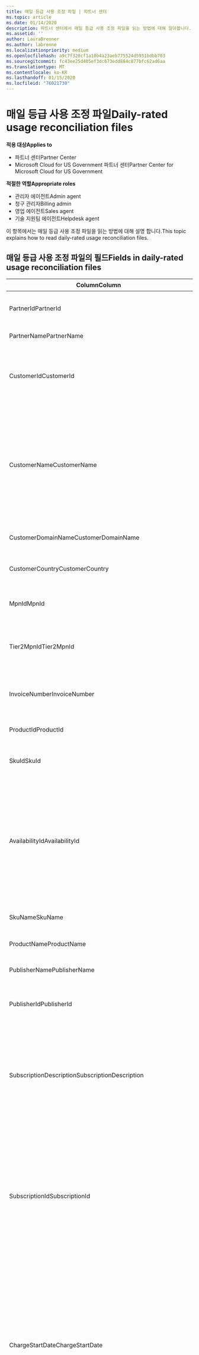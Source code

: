 ```yaml
---
title: 매일 등급 사용 조정 파일 | 파트너 센터
ms.topic: article
ms.date: 01/14/2020
description: 파트너 센터에서 매일 등급 사용 조정 파일을 읽는 방법에 대해 알아봅니다.
ms.assetid: ''
author: LauraBrenner
ms.author: labrenne
ms.localizationpriority: medium
ms.openlocfilehash: a9c7f328cf1a10b4a23aeb775524d5931bdbb703
ms.sourcegitcommit: fc43ee25d405ef3dc673edd884c877bfc62ad6aa
ms.translationtype: MT
ms.contentlocale: ko-KR
ms.lasthandoff: 01/15/2020
ms.locfileid: "76021730"
---
```

# <a name="daily-rated-usage-reconciliation-files"></a><span data-ttu-id="c60e0-103">매일 등급 사용 조정 파일</span><span class="sxs-lookup"><span data-stu-id="c60e0-103">Daily-rated usage reconciliation files</span></span>

<span data-ttu-id="c60e0-104">**적용 대상**</span><span class="sxs-lookup"><span data-stu-id="c60e0-104">**Applies to**</span></span>

- <span data-ttu-id="c60e0-105">파트너 센터</span><span class="sxs-lookup"><span data-stu-id="c60e0-105">Partner Center</span></span>
- <span data-ttu-id="c60e0-106">Microsoft Cloud for US Government 파트너 센터</span><span class="sxs-lookup"><span data-stu-id="c60e0-106">Partner Center for Microsoft Cloud for US Government</span></span>

<span data-ttu-id="c60e0-107">**적절한 역할**</span><span class="sxs-lookup"><span data-stu-id="c60e0-107">**Appropriate roles**</span></span>

- <span data-ttu-id="c60e0-108">관리자 에이전트</span><span class="sxs-lookup"><span data-stu-id="c60e0-108">Admin agent</span></span>
- <span data-ttu-id="c60e0-109">청구 관리자</span><span class="sxs-lookup"><span data-stu-id="c60e0-109">Billing admin</span></span>
- <span data-ttu-id="c60e0-110">영업 에이전트</span><span class="sxs-lookup"><span data-stu-id="c60e0-110">Sales agent</span></span>
- <span data-ttu-id="c60e0-111">기술 지원팀 에이전트</span><span class="sxs-lookup"><span data-stu-id="c60e0-111">Helpdesk agent</span></span>

<span data-ttu-id="c60e0-112">이 항목에서는 매일 등급 사용 조정 파일을 읽는 방법에 대해 설명 합니다.</span><span class="sxs-lookup"><span data-stu-id="c60e0-112">This topic explains how to read daily-rated usage reconciliation files.</span></span>

## <a name="fields-in-daily-rated-usage-reconciliation-files"></a><span data-ttu-id="c60e0-113">매일 등급 사용 조정 파일의 필드</span><span class="sxs-lookup"><span data-stu-id="c60e0-113">Fields in daily-rated usage reconciliation files</span></span>

| <span data-ttu-id="c60e0-114">Column</span><span class="sxs-lookup"><span data-stu-id="c60e0-114">Column</span></span> | <span data-ttu-id="c60e0-115">설명</span><span class="sxs-lookup"><span data-stu-id="c60e0-115">Description</span></span> |
| ------ | ----------- |
| <span data-ttu-id="c60e0-116">PartnerId</span><span class="sxs-lookup"><span data-stu-id="c60e0-116">PartnerId</span></span> | <span data-ttu-id="c60e0-117">GUID 형식의 파트너 식별자입니다.</span><span class="sxs-lookup"><span data-stu-id="c60e0-117">Partner identifier in GUID format.</span></span> |
| <span data-ttu-id="c60e0-118">PartnerName</span><span class="sxs-lookup"><span data-stu-id="c60e0-118">PartnerName</span></span> | <span data-ttu-id="c60e0-119">파트너 이름입니다.</span><span class="sxs-lookup"><span data-stu-id="c60e0-119">Partner name.</span></span> |
| <span data-ttu-id="c60e0-120">CustomerId</span><span class="sxs-lookup"><span data-stu-id="c60e0-120">CustomerId</span></span> | <span data-ttu-id="c60e0-121">GUID 형식의 고객에 대 한 고유한 Microsoft 식별자입니다.</span><span class="sxs-lookup"><span data-stu-id="c60e0-121">Unique Microsoft identifier for the customer in GUID format.</span></span> |
| <span data-ttu-id="c60e0-122">CustomerName</span><span class="sxs-lookup"><span data-stu-id="c60e0-122">CustomerName</span></span> | <span data-ttu-id="c60e0-123">파트너 센터에 보고된 고객의 조직 이름.</span><span class="sxs-lookup"><span data-stu-id="c60e0-123">Customer's organization name as reported in Partner Center.</span></span> <span data-ttu-id="c60e0-124">*이 열은 시스템 정보를 사용 하 여 송장을 조정 하는 데 매우 중요 합니다.*</span><span class="sxs-lookup"><span data-stu-id="c60e0-124">*This column is very important for reconciling the invoice with your system information.*</span></span> |
| <span data-ttu-id="c60e0-125">CustomerDomainName</span><span class="sxs-lookup"><span data-stu-id="c60e0-125">CustomerDomainName</span></span> | <span data-ttu-id="c60e0-126">고객의 도메인 이름입니다.</span><span class="sxs-lookup"><span data-stu-id="c60e0-126">The customer's domain name.</span></span> |
| <span data-ttu-id="c60e0-127">CustomerCountry</span><span class="sxs-lookup"><span data-stu-id="c60e0-127">CustomerCountry</span></span> | <span data-ttu-id="c60e0-128">고객이 위치한 국가입니다.</span><span class="sxs-lookup"><span data-stu-id="c60e0-128">The country in which the customer is located.</span></span> |
| <span data-ttu-id="c60e0-129">MpnId</span><span class="sxs-lookup"><span data-stu-id="c60e0-129">MpnId</span></span> | <span data-ttu-id="c60e0-130">CSP 파트너의 MPN 식별자입니다.</span><span class="sxs-lookup"><span data-stu-id="c60e0-130">MPN identifier of the CSP partner.</span></span> |
| <span data-ttu-id="c60e0-131">Tier2MpnId</span><span class="sxs-lookup"><span data-stu-id="c60e0-131">Tier2MpnId</span></span> | <span data-ttu-id="c60e0-132">구독에 대 한 레코드 대리점의 MPN 식별자입니다.</span><span class="sxs-lookup"><span data-stu-id="c60e0-132">MPN identifier of the reseller of record for the subscription.</span></span> |
| <span data-ttu-id="c60e0-133">InvoiceNumber</span><span class="sxs-lookup"><span data-stu-id="c60e0-133">InvoiceNumber</span></span> | <span data-ttu-id="c60e0-134">지정한 트랜잭션이 표시되는 송장 번호입니다.</span><span class="sxs-lookup"><span data-stu-id="c60e0-134">Invoice number where the specified transaction appears.</span></span> |
| <span data-ttu-id="c60e0-135">ProductId</span><span class="sxs-lookup"><span data-stu-id="c60e0-135">ProductId</span></span> | <span data-ttu-id="c60e0-136">제품의 식별자입니다.</span><span class="sxs-lookup"><span data-stu-id="c60e0-136">The identifier for the product.</span></span> |
| <span data-ttu-id="c60e0-137">SkuId</span><span class="sxs-lookup"><span data-stu-id="c60e0-137">SkuId</span></span> | <span data-ttu-id="c60e0-138">특정 SKU에 대 한 식별자입니다.</span><span class="sxs-lookup"><span data-stu-id="c60e0-138">The identifier for a particular SKU.</span></span> |
| <span data-ttu-id="c60e0-139">AvailabilityId</span><span class="sxs-lookup"><span data-stu-id="c60e0-139">AvailabilityId</span></span> | <span data-ttu-id="c60e0-140">특정 SKU의 가용성에 대 한 식별자입니다.</span><span class="sxs-lookup"><span data-stu-id="c60e0-140">The identifier for a particular SKU's availability.</span></span> <span data-ttu-id="c60e0-141">지정 된 국가, 통화, 산업 부문 등에서 SKU를 구매할 수 있는지 여부를 표시 합니다.</span><span class="sxs-lookup"><span data-stu-id="c60e0-141">This shows whether the SKU is available for purchase in the given country, currency, industry segment, etc.</span></span> |
| <span data-ttu-id="c60e0-142">SkuName</span><span class="sxs-lookup"><span data-stu-id="c60e0-142">SkuName</span></span> | <span data-ttu-id="c60e0-143">특정 SKU의 제목입니다.</span><span class="sxs-lookup"><span data-stu-id="c60e0-143">The title for a particular SKU.</span></span> |
| <span data-ttu-id="c60e0-144">ProductName</span><span class="sxs-lookup"><span data-stu-id="c60e0-144">ProductName</span></span> | <span data-ttu-id="c60e0-145">제품 이름입니다.</span><span class="sxs-lookup"><span data-stu-id="c60e0-145">The name of the product.</span></span> |
| <span data-ttu-id="c60e0-146">PublisherName</span><span class="sxs-lookup"><span data-stu-id="c60e0-146">PublisherName</span></span> | <span data-ttu-id="c60e0-147">게시자의 이름.</span><span class="sxs-lookup"><span data-stu-id="c60e0-147">The name of the publisher.</span></span> |
| <span data-ttu-id="c60e0-148">PublisherId</span><span class="sxs-lookup"><span data-stu-id="c60e0-148">PublisherId</span></span> | <span data-ttu-id="c60e0-149">GUID 형식의 게시자 식별자입니다.</span><span class="sxs-lookup"><span data-stu-id="c60e0-149">The identifier of the publisher in GUID format.</span></span> |
| <span data-ttu-id="c60e0-150">SubscriptionDescription</span><span class="sxs-lookup"><span data-stu-id="c60e0-150">SubscriptionDescription</span></span> | <span data-ttu-id="c60e0-151">고객이 구매한 서비스 제품의 이름(가격표에 정의됨).</span><span class="sxs-lookup"><span data-stu-id="c60e0-151">The name of the service offering purchased by the customer, as defined in the price list.</span></span> <span data-ttu-id="c60e0-152">이는 **OfferName**에 대 한 동일한 필드입니다.</span><span class="sxs-lookup"><span data-stu-id="c60e0-152">(This is an identical field to **OfferName**).</span></span> |
| <span data-ttu-id="c60e0-153">SubscriptionId</span><span class="sxs-lookup"><span data-stu-id="c60e0-153">SubscriptionId</span></span> | <span data-ttu-id="c60e0-154">Microsoft 청구 플랫폼에서 구독의 고유 식별자.</span><span class="sxs-lookup"><span data-stu-id="c60e0-154">Unique identifier for a subscription in the Microsoft billing platform.</span></span> <span data-ttu-id="c60e0-155">조정에 사용 되지 않습니다.</span><span class="sxs-lookup"><span data-stu-id="c60e0-155">Not used for reconciliation.</span></span> <span data-ttu-id="c60e0-156">*이 식별자는 파트너 관리 콘솔의 **구독 ID** 와 동일 하지 않습니다.*</span><span class="sxs-lookup"><span data-stu-id="c60e0-156">*This identifier is not the same as the **Subscription ID** on the partner admin console.*</span></span> |
| <span data-ttu-id="c60e0-157">ChargeStartDate</span><span class="sxs-lookup"><span data-stu-id="c60e0-157">ChargeStartDate</span></span> | <span data-ttu-id="c60e0-158">청구 주기의 시작 날짜입니다 (이전 청구 주기에서 이전에 청구 되지 않은 잠재 사용량 데이터의 날짜를 제시 하는 경우 제외).</span><span class="sxs-lookup"><span data-stu-id="c60e0-158">Start date of the billing cycle (except when presenting dates of previously uncharged latent usage data from the previous billing cycle).</span></span> <span data-ttu-id="c60e0-159">시간은 항상 해당하는 날의 시작인 0:00입니다.</span><span class="sxs-lookup"><span data-stu-id="c60e0-159">The time is always the beginning of the day, 0:00.</span></span> |
| <span data-ttu-id="c60e0-160">ChargeEndDate</span><span class="sxs-lookup"><span data-stu-id="c60e0-160">ChargeEndDate</span></span> | <span data-ttu-id="c60e0-161">청구 주기의 종료 날짜입니다 (이전 biling 주기에서 이전에 청구 되지 않은 잠재 사용량 데이터의 날짜를 제시 하는 경우 제외).</span><span class="sxs-lookup"><span data-stu-id="c60e0-161">End date of billing cycle (except when presenting dates of previously uncharged latent usage data from the previous biling cycle).</span></span> <span data-ttu-id="c60e0-162">시간은 항상 해당 일의 마지막인 23:59입니다.</span><span class="sxs-lookup"><span data-stu-id="c60e0-162">The time is always the end of the day, 23:59.</span></span> |
| <span data-ttu-id="c60e0-163">UsageDate</span><span class="sxs-lookup"><span data-stu-id="c60e0-163">UsageDate</span></span> | <span data-ttu-id="c60e0-164">서비스 사용 날짜입니다.</span><span class="sxs-lookup"><span data-stu-id="c60e0-164">Date of service usage.</span></span> |
| <span data-ttu-id="c60e0-165">MeterType</span><span class="sxs-lookup"><span data-stu-id="c60e0-165">MeterType</span></span> | <span data-ttu-id="c60e0-166">측정기의 유형입니다.</span><span class="sxs-lookup"><span data-stu-id="c60e0-166">The type of meter.</span></span> |
| <span data-ttu-id="c60e0-167">MeterCategory</span><span class="sxs-lookup"><span data-stu-id="c60e0-167">MeterCategory</span></span> | <span data-ttu-id="c60e0-168">사용에 대 한 최상위 수준 서비스입니다.</span><span class="sxs-lookup"><span data-stu-id="c60e0-168">The top-level service for the usage.</span></span> |
| <span data-ttu-id="c60e0-169">MeterId</span><span class="sxs-lookup"><span data-stu-id="c60e0-169">MeterId</span></span> | <span data-ttu-id="c60e0-170">사용 되는 측정기의 식별자입니다.</span><span class="sxs-lookup"><span data-stu-id="c60e0-170">The identifier for the meter being used.</span></span> |
| <span data-ttu-id="c60e0-171">MeterSubCategory</span><span class="sxs-lookup"><span data-stu-id="c60e0-171">MeterSubCategory</span></span> | <span data-ttu-id="c60e0-172">요금에 영향을 줄 수 있는 Azure 서비스의 유형입니다.</span><span class="sxs-lookup"><span data-stu-id="c60e0-172">The type of Azure service, which can affect the rate.</span></span> |
| <span data-ttu-id="c60e0-173">MeterName</span><span class="sxs-lookup"><span data-stu-id="c60e0-173">MeterName</span></span> | <span data-ttu-id="c60e0-174">사용 되는 측정기에 대 한 측정 단위입니다.</span><span class="sxs-lookup"><span data-stu-id="c60e0-174">The unit of measure for the meter being consumed.</span></span> |
| <span data-ttu-id="c60e0-175">MeterRegion</span><span class="sxs-lookup"><span data-stu-id="c60e0-175">MeterRegion</span></span> | <span data-ttu-id="c60e0-176">이 열은 이 열이 적용 가능하고 채워진 서비스 지역 내에 있는 데이터 센터의 위치를 식별합니다.</span><span class="sxs-lookup"><span data-stu-id="c60e0-176">This column identifies the location of a data center within the region for services where this is applicable and populated.</span></span> |
| <span data-ttu-id="c60e0-177">Unit</span><span class="sxs-lookup"><span data-stu-id="c60e0-177">Unit</span></span> | <span data-ttu-id="c60e0-178">리소스 **이름의**단위입니다.</span><span class="sxs-lookup"><span data-stu-id="c60e0-178">The unit of the resource **Name**.</span></span> |
| <span data-ttu-id="c60e0-179">ResourceLocation</span><span class="sxs-lookup"><span data-stu-id="c60e0-179">ResourceLocation</span></span> | <span data-ttu-id="c60e0-180">측정기가 실행 되 고 있는 데이터 센터입니다.</span><span class="sxs-lookup"><span data-stu-id="c60e0-180">The data center where the meter is running.</span></span> |
| <span data-ttu-id="c60e0-181">ConsumedService</span><span class="sxs-lookup"><span data-stu-id="c60e0-181">ConsumedService</span></span> | <span data-ttu-id="c60e0-182">사용한 Azure 플랫폼 서비스입니다.</span><span class="sxs-lookup"><span data-stu-id="c60e0-182">The Azure platform service that you used.</span></span> |
| <span data-ttu-id="c60e0-183">ResourceGroup</span><span class="sxs-lookup"><span data-stu-id="c60e0-183">ResourceGroup</span></span> | <span data-ttu-id="c60e0-184">Azure 솔루션에 관련 된 리소스를 보유 하는 컨테이너를 나타냅니다.</span><span class="sxs-lookup"><span data-stu-id="c60e0-184">Represents a container that holds related resources for an Azure solution.</span></span> |
| <span data-ttu-id="c60e0-185">ResourceURI</span><span class="sxs-lookup"><span data-stu-id="c60e0-185">ResourceURI</span></span> | <span data-ttu-id="c60e0-186">사용 되는 리소스의 URI입니다.</span><span class="sxs-lookup"><span data-stu-id="c60e0-186">The URI of the resource being used.</span></span> |
| <span data-ttu-id="c60e0-187">ChargeType</span><span class="sxs-lookup"><span data-stu-id="c60e0-187">ChargeType</span></span> | <span data-ttu-id="c60e0-188">요금 또는 조정 유형입니다.</span><span class="sxs-lookup"><span data-stu-id="c60e0-188">The type of charge or adjustment.</span></span>  |
| <span data-ttu-id="c60e0-189">UnitPrice</span><span class="sxs-lookup"><span data-stu-id="c60e0-189">UnitPrice</span></span> | <span data-ttu-id="c60e0-190">구매 시 가격 목록에 게시 된 라이선스 당 가격입니다.</span><span class="sxs-lookup"><span data-stu-id="c60e0-190">Price per license, as published in the price list at the time of purchase.</span></span> <span data-ttu-id="c60e0-191">조정 하는 동안이 가격이 청구 시스템에 저장 된 정보와 일치 하는지 확인 합니다.</span><span class="sxs-lookup"><span data-stu-id="c60e0-191">Make sure this price matches the information stored in your billing system during reconciliation.</span></span> |
| <span data-ttu-id="c60e0-192">Quantity</span><span class="sxs-lookup"><span data-stu-id="c60e0-192">Quantity</span></span> | <span data-ttu-id="c60e0-193">라이선스의 수입니다.</span><span class="sxs-lookup"><span data-stu-id="c60e0-193">Number of licenses.</span></span> <span data-ttu-id="c60e0-194">조정 하는 동안이 가격이 청구 시스템에 저장 된 정보와 일치 하는지 확인 합니다.</span><span class="sxs-lookup"><span data-stu-id="c60e0-194">Make sure this price matches the information stored in your billing system during reconciliation.</span></span> |
| <span data-ttu-id="c60e0-195">(Unittype.pixel)</span><span class="sxs-lookup"><span data-stu-id="c60e0-195">UnitType</span></span> | <span data-ttu-id="c60e0-196">미터의 요금이 청구 되는 단위 유형입니다.</span><span class="sxs-lookup"><span data-stu-id="c60e0-196">The type of unit the meter is charged in.</span></span>  |
| <span data-ttu-id="c60e0-197">BillingPreTaxTotal</span><span class="sxs-lookup"><span data-stu-id="c60e0-197">BillingPreTaxTotal</span></span> | <span data-ttu-id="c60e0-198">세금 전 총 청구 금액입니다.</span><span class="sxs-lookup"><span data-stu-id="c60e0-198">Total billing amount before taxes.</span></span> |
| <span data-ttu-id="c60e0-199">BillingCurrency</span><span class="sxs-lookup"><span data-stu-id="c60e0-199">BillingCurrency</span></span> | <span data-ttu-id="c60e0-200">고객 지역의 통화입니다.</span><span class="sxs-lookup"><span data-stu-id="c60e0-200">The currency in the customer's geographic region.</span></span> |
| <span data-ttu-id="c60e0-201">PricingPreTaxTotal</span><span class="sxs-lookup"><span data-stu-id="c60e0-201">PricingPreTaxTotal</span></span> | <span data-ttu-id="c60e0-202">세금이 추가 되기 전의 가격 책정입니다.</span><span class="sxs-lookup"><span data-stu-id="c60e0-202">The pricing before taxes are added.</span></span> |
| <span data-ttu-id="c60e0-203">PricingCurrency</span><span class="sxs-lookup"><span data-stu-id="c60e0-203">PricingCurrency</span></span> | <span data-ttu-id="c60e0-204">가격 목록의 통화입니다.</span><span class="sxs-lookup"><span data-stu-id="c60e0-204">The currency in the price list.</span></span> |
| <span data-ttu-id="c60e0-205">ServiceInfo1</span><span class="sxs-lookup"><span data-stu-id="c60e0-205">ServiceInfo1</span></span> | <span data-ttu-id="c60e0-206">지정 된 날짜에 프로 비전 되 고 사용 된 Service Bus 연결의 수입니다.</span><span class="sxs-lookup"><span data-stu-id="c60e0-206">The number of Service Bus connections that were provisioned and utilized on a given day.</span></span> |
| <span data-ttu-id="c60e0-207">ServiceInfo2</span><span class="sxs-lookup"><span data-stu-id="c60e0-207">ServiceInfo2</span></span> | <span data-ttu-id="c60e0-208">선택적 서비스 특정 메타 데이터를 캡처하는 레거시 필드입니다.</span><span class="sxs-lookup"><span data-stu-id="c60e0-208">A legacy field that captures optional service-specific metadata.</span></span> |
| <span data-ttu-id="c60e0-209">태그</span><span class="sxs-lookup"><span data-stu-id="c60e0-209">Tags</span></span> | <span data-ttu-id="c60e0-210">사용자가 설정 하는 Azure 리소스의 논리적 구성을 나타냅니다.</span><span class="sxs-lookup"><span data-stu-id="c60e0-210">Represents a logical organization of Azure resources set by the user.</span></span> |
| <span data-ttu-id="c60e0-211">AdditionalInfo</span><span class="sxs-lookup"><span data-stu-id="c60e0-211">AdditionalInfo</span></span> | <span data-ttu-id="c60e0-212">다른 열에서 다루지 않는 추가 정보입니다.</span><span class="sxs-lookup"><span data-stu-id="c60e0-212">Any additional information not covered in other columns.</span></span> |
| <span data-ttu-id="c60e0-213">EffectiveUnitPrice</span><span class="sxs-lookup"><span data-stu-id="c60e0-213">EffectiveUnitPrice</span></span> | <span data-ttu-id="c60e0-214">할인, 획득 크레딧을 비롯 하 여 단위당 청구 되는 실제 값입니다.</span><span class="sxs-lookup"><span data-stu-id="c60e0-214">The actual value charged per unit, including any discounts, earned credit, etc.</span></span> |
| <span data-ttu-id="c60e0-215">PCToBCExchangeRate</span><span class="sxs-lookup"><span data-stu-id="c60e0-215">PCToBCExchangeRate</span></span> | <span data-ttu-id="c60e0-216">가격 책정 통화에서 청구 통화로 적용 되는 환율</span><span class="sxs-lookup"><span data-stu-id="c60e0-216">Exchange rate applied for pricing currency to billing currency.</span></span> |
| <span data-ttu-id="c60e0-217">PCToBCExchangeRateDate</span><span class="sxs-lookup"><span data-stu-id="c60e0-217">PCToBCExchangeRateDate</span></span> | <span data-ttu-id="c60e0-218">청구 통화에 대 한 가격 책정 통화를 결정 하는 날짜입니다.</span><span class="sxs-lookup"><span data-stu-id="c60e0-218">The date on which the pricing currency to the billing currency is determined.</span></span> |
| <span data-ttu-id="c60e0-219">EntitlementId</span><span class="sxs-lookup"><span data-stu-id="c60e0-219">EntitlementId</span></span> | <span data-ttu-id="c60e0-220">Azure 구독 ID를 나타냅니다.</span><span class="sxs-lookup"><span data-stu-id="c60e0-220">Represents the Azure Subscription ID.</span></span> |
| <span data-ttu-id="c60e0-221">EntitlementDescription</span><span class="sxs-lookup"><span data-stu-id="c60e0-221">EntitlementDescription</span></span> | <span data-ttu-id="c60e0-222">Azure 구독 ID의 이름을 나타냅니다.</span><span class="sxs-lookup"><span data-stu-id="c60e0-222">Represents the name of the Azure Subscription ID.</span></span> |
| <span data-ttu-id="c60e0-223">PartnerEarnedCreditPercentage</span><span class="sxs-lookup"><span data-stu-id="c60e0-223">PartnerEarnedCreditPercentage</span></span> | <span data-ttu-id="c60e0-224">줄 항목에 대 한 표시 크레딧을 표시 합니다.</span><span class="sxs-lookup"><span data-stu-id="c60e0-224">Displays the PartnerEarnedCredit for the line item.</span></span> <span data-ttu-id="c60e0-225">획득 크레딧은 0 또는 15%입니다.</span><span class="sxs-lookup"><span data-stu-id="c60e0-225">Earned credit will be either 0 or 15 percent</span></span> |
